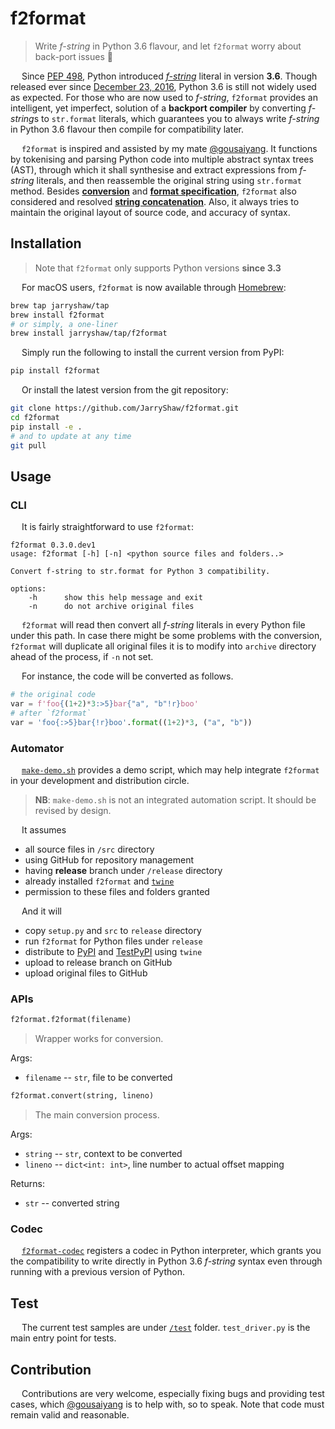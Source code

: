# f2format

 > Write *f-string* in Python 3.6 flavour, and let `f2format` worry about back-port issues :beer:

&emsp; Since [PEP 498](https://www.python.org/dev/peps/pep-0498/), Python introduced
*[f-string](https://docs.python.org/3/reference/lexical_analysis.html#formatted-string-literals)*
literal in version __3.6__. Though released ever since
[December 23, 2016](https://docs.python.org/3.6/whatsnew/changelog.html#python-3-6-0-final), Python
3.6 is still not widely used as expected. For those who are now used to *f-string*, `f2format`
provides an intelligent, yet imperfect, solution of a **backport compiler** by converting
*f-string*s to `str.format` literals, which guarantees you to always write *f-string* in Python
3.6 flavour then compile for compatibility later.

&emsp; `f2format` is inspired and assisted by my mate [@gousaiyang](https://github.com/gousaiyang).
It functions by tokenising and parsing Python code into multiple abstract syntax trees (AST),
through which it shall synthesise and extract expressions from *f-string* literals, and then
reassemble the original string using `str.format` method. Besides
**[conversion](https://docs.python.org/3/library/string.html#format-string-syntax)** and
**[format specification](https://docs.python.org/3/library/string.html#formatspec)**, `f2format`
also considered and resolved
**[string concatenation](https://docs.python.org/3/reference/lexical_analysis.html#string-literal-concatenation)**.
Also, it always tries to maintain the original layout of source code, and accuracy of syntax.

## Installation

> Note that `f2format` only supports Python versions __since 3.3__

&emsp; For macOS users, `f2format` is now available through [Homebrew](https://brew.sh):

```sh
brew tap jarryshaw/tap
brew install f2format
# or simply, a one-liner
brew install jarryshaw/tap/f2format
```

&emsp; Simply run the following to install the current version from PyPI:

```sh
pip install f2format
```

&emsp; Or install the latest version from the git repository:

```sh
git clone https://github.com/JarryShaw/f2format.git
cd f2format
pip install -e .
# and to update at any time
git pull
```

## Usage

### CLI

&emsp; It is fairly straightforward to use `f2format`:

```man
f2format 0.3.0.dev1
usage: f2format [-h] [-n] <python source files and folders..>

Convert f-string to str.format for Python 3 compatibility.

options:
    -h      show this help message and exit
    -n      do not archive original files
```

&emsp; `f2format` will read then convert all *f-string* literals in every Python file under this
path. In case there might be some problems with the conversion, `f2format` will duplicate all
original files it is to modify into `archive` directory ahead of the process, if `-n` not set.

&emsp; For instance, the code will be converted as follows.

```python
# the original code
var = f'foo{(1+2)*3:>5}bar{"a", "b"!r}boo'
# after `f2format`
var = 'foo{:>5}bar{!r}boo'.format((1+2)*3, ("a", "b"))
```

### Automator

&emsp; [`make-demo.sh`](https://github.com/JarryShaw/f2format/blob/master/make-demo.sh) provides a
demo script, which may help integrate `f2format` in your development and distribution circle.

 > __NB__: `make-demo.sh` is not an integrated automation script. It should be revised by design.

&emsp; It assumes

- all source files in `/src` directory
- using GitHub for repository management
- having **release** branch under `/release` directory
- already installed `f2format` and [`twine`](https://github.com/pypa/twine#twine)
- permission to these files and folders granted

&emsp; And it will

- copy `setup.py` and `src` to `release` directory
- run `f2format` for Python files under `release`
- distribute to [PyPI](https://pypi.org) and [TestPyPI](https://test.pypi.org) using `twine`
- upload to release branch on GitHub
- upload original files to GitHub

### APIs

```python
f2format.f2format(filename)
```

 > Wrapper works for conversion.

Args:

- `filename` -- `str`, file to be converted

```python
f2format.convert(string, lineno)
```

 > The main conversion process.

Args:

- `string` -- `str`, context to be converted
- `lineno` -- `dict<int: int>`, line number to actual offset mapping

Returns:

- `str` -- converted string

### Codec

&emsp; [`f2format-codec`](https://github.com/JarryShaw/f2format-codec) registers a codec in Python
interpreter, which grants you the compatibility to write directly in Python 3.6 *f-string* syntax
even through running with a previous version of Python.

## Test

&emsp; The current test samples are under [`/test`](https://github.com/JarryShaw/f2format/blob/master/test)
folder. `test_driver.py` is the main entry point for tests.

## Contribution

&emsp; Contributions are very welcome, especially fixing bugs and providing test cases, which
[@gousaiyang](https://github.com/gousaiyang) is to help with, so to speak. Note that code must
remain valid and reasonable.
